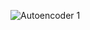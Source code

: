 ![Autoencoder 1](https://user-images.githubusercontent.com/52855867/69034884-977f6e00-0a25-11ea-86d7-e6e067f1cbfb.png)
